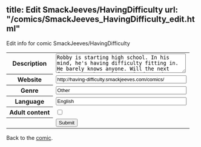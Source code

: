 title: Edit SmackJeeves/HavingDifficulty
url: "/comics/SmackJeeves_HavingDifficulty_edit.html"
---
Edit info for comic SmackJeeves/HavingDifficulty

<form name="comic" action="http://gaepostmail.appspot.com/comic/" method="post">
<table class="comicinfo">
<tr>
<th>Description</th><td><textarea name="description" cols="40" rows="3">Robby is starting high school. In his mind, he's having difficulty fitting in. He barely knows anyone. Will the next four years change his attitude? Updates once a day. Noon.</textarea></td>
</tr>
<tr>
<th>Website</th><td><input type="text" name="url" value="http://having-difficulty.smackjeeves.com/comics/" size="40"/></td>
</tr>
<tr>
<th>Genre</th><td><input type="text" name="genre" value="Other" size="40"/></td>
</tr>
<tr>
<th>Language</th><td><input type="text" name="language" value="English" size="40"/></td>
</tr>
<tr>
<th>Adult content</th><td><input type="checkbox" name="adult" value="adult" /></td>
</tr>
<tr>
<th></th><td>
<input type="hidden" name="comic" value="SmackJeeves_HavingDifficulty" />
<input type="submit" name="submit" value="Submit" />
</td>
</tr>
</table>
</form>

Back to the [comic](SmackJeeves_HavingDifficulty.html).
